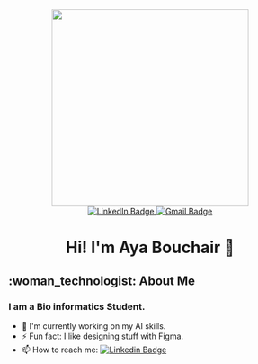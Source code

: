 
<div id="header" align="center">
  <img src="https://media.giphy.com/media/L1R1tvI9svkIWwpVYr/giphy.gif" width="350"/>
</div>
<div id="badges" align="center">
  <a href="https://www.linkedin.com/in/aya-bouchair-2301b3106/">
    <img src="https://img.shields.io/badge/LinkedIn-blue?style=for-the-badge&logo=linkedin&logoColor=white" alt="LinkedIn Badge"/>
  </a>
  <a href="mailto:ayabouchair24@gmail.com">
    <img src="https://img.shields.io/badge/Gmail-red?style=for-the-badge&logo=gmail&logoColor=white" alt="Gmail Badge"/>
  </a>
</div>  

<h1 align="center">Hi! I'm Aya Bouchair 👋</h1>
<h2>:woman_technologist: About Me</h2>
<h3>I am a Bio informatics Student.</h3>

- 🔭 I'm currently working on my AI skills.
- ⚡ Fun fact: I like designing stuff with Figma.
- 📫 How to reach me: [![Linkedin Badge](https://img.shields.io/badge/-LinkedIn-blue?style=flat&logo=Linkedin&logoColor=white)](https://www.linkedin.com/in/aya-bouchair-2301b3106/)

